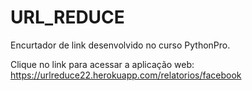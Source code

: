 # URL_REDUCE
Encurtador de link desenvolvido no curso PythonPro.

Clique no link para acessar a aplicação web: https://urlreduce22.herokuapp.com/relatorios/facebook
